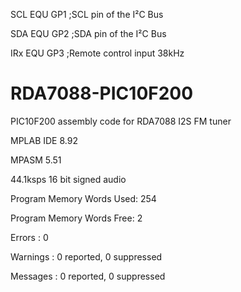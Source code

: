 
SCL        EQU    GP1    ;SCL pin of the I²C Bus


SDA        EQU    GP2    ;SDA pin of the I²C Bus


IRx        EQU    GP3    ;Remote control input 38kHz


# RDA7088-PIC10F200
PIC10F200 assembly code for RDA7088 I2S FM tuner 

MPLAB IDE 8.92

MPASM  5.51

44.1ksps 16 bit signed audio 

Program Memory Words Used:   254

Program Memory Words Free:     2

Errors   :     0

Warnings :     0 reported,     0 suppressed

Messages :     0 reported,     0 suppressed
